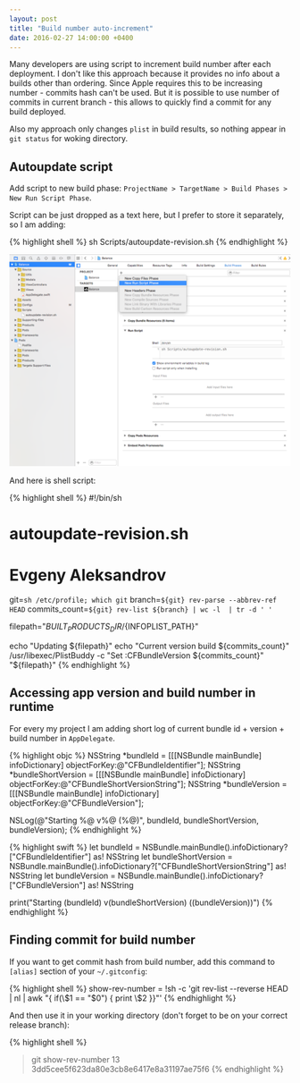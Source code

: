 ```yaml
---
layout: post
title: "Build number auto-increment"
date: 2016-02-27 14:00:00 +0400
---
```


Many developers are using script to increment build number after each deployment. I don't like this approach because it provides no info about a builds other than ordering. Since Apple requires this to be increasing number - commits hash can't be used. But it is possible to use number of commits in current branch - this allows to quickly find a commit for any build deployed.

Also my approach only changes `plist` in build results, so nothing appear in `git status` for woking directory.

<!-- more -->

## Autoupdate script

Add script to new build phase: `ProjectName > TargetName > Build Phases > New Run Script Phase`.

Script can be just dropped as a text here, but I prefer to store it separately, so I am adding:

{% highlight shell %}
sh Scripts/autoupdate-revision.sh
{% endhighlight %}

![Adding Build Phase](/static/article-build-number/01.png)

And here is shell script:

{% highlight shell %}
#!/bin/sh
# autoupdate-revision.sh
#
# Evgeny Aleksandrov

git=`sh /etc/profile; which git`
branch=`${git} rev-parse --abbrev-ref HEAD`
commits_count=`${git} rev-list ${branch} | wc -l  | tr -d ' '`

filepath="${BUILT_PRODUCTS_DIR}/${INFOPLIST_PATH}"

echo "Updating ${filepath}"
echo "Current version build ${commits_count}"
/usr/libexec/PlistBuddy -c "Set :CFBundleVersion ${commits_count}" "${filepath}"
{% endhighlight %}

## Accessing app version and build number in runtime

For every my project I am adding short log of current bundle id + version + build number in `AppDelegate`.

{% highlight objc %}
NSString *bundleId = [[[NSBundle mainBundle] infoDictionary] objectForKey:@"CFBundleIdentifier"];
NSString *bundleShortVersion = [[[NSBundle mainBundle] infoDictionary] objectForKey:@"CFBundleShortVersionString"];
NSString *bundleVersion = [[[NSBundle mainBundle] infoDictionary] objectForKey:@"CFBundleVersion"];

NSLog(@"Starting %@ v%@ (%@)", bundleId, bundleShortVersion, bundleVersion);
{% endhighlight %}

{% highlight swift %}
let bundleId = NSBundle.mainBundle().infoDictionary?["CFBundleIdentifier"] as! NSString
let bundleShortVersion = NSBundle.mainBundle().infoDictionary?["CFBundleShortVersionString"] as! NSString
let bundleVersion = NSBundle.mainBundle().infoDictionary?["CFBundleVersion"] as! NSString

print("Starting \(bundleId) v\(bundleShortVersion) (\(bundleVersion))")
{% endhighlight %}

## Finding commit for build number

If you want to get commit hash from build number, add this command to `[alias]` section of your `~/.gitconfig`:

{% highlight shell %}
show-rev-number = !sh -c 'git rev-list --reverse HEAD | nl | awk \"{ if(\\$1 == "$0") { print \\$2 }}\"'
{% endhighlight %}

And then use it in your working directory (don't forget to be on your correct release branch):

{% highlight shell %}
> git show-rev-number 13
3dd5cee5f623da80e3cb8e6417e8a31197ae75f6
{% endhighlight %}
